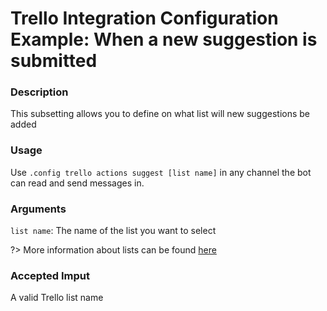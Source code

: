 # Trello Integration Configuration Example: When a new suggestion is submitted 

### Description
This subsetting allows you to define on what list will new suggestions be added

### Usage
Use `.config trello actions suggest [list name]` in any channel the bot can read and send messages in.

### Arguments
`list name`: The name of the list you want to select

?> More information about lists can be found [here](https://help.trello.com/article/744-adding-lists-to-a-board)

### Accepted Imput
A valid Trello list name

